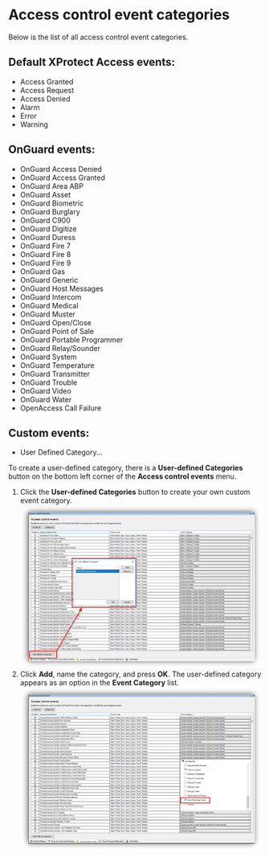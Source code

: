 # Access control event categories

Below is the list of all access control event categories.

## Default XProtect Access events:

+ Access Granted
+ Access Request
+ Access Denied
+ Alarm
+ Error
+ Warning

## OnGuard events:

+ OnGuard Access Denied
+ OnGuard Access Granted
+ OnGuard Area ABP
+ OnGuard Asset
+ OnGuard Biometric
+ OnGuard Burglary
+ OnGuard C900
+ OnGuard Digitize
+ OnGuard Duress
+ OnGuard Fire 7
+ OnGuard Fire 8
+ OnGuard Fire 9
+ OnGuard Gas
+ OnGuard Generic
+ OnGuard Host Messages
+ OnGuard Intercom
+ OnGuard Medical
+ OnGuard Muster
+ OnGuard Open/Close
+ OnGuard Point of Sale
+ OnGuard Portable Programmer
+ OnGuard Relay/Sounder
+ OnGuard System
+ OnGuard Temperature
+ OnGuard Transmitter
+ OnGuard Trouble
+ OnGuard Video
+ OnGuard Water
+ OpenAccess Call Failure

## Custom events:

+ User Defined Category...

To create a user-defined category, there is a **User-defined Categories** button on the bottom left corner of the **Access control events** menu.

1. Click the **User-defined Categories** button to create your own custom event category.</br>
    ![CreateUDCat](img/AdminConfig_2.png)
2. Click **Add**, name the category, and press **OK**. The user-defined category appears as an option in the **Event Category** list.</br>
    ![UDCatList](img/AdminConfig_3.png)
